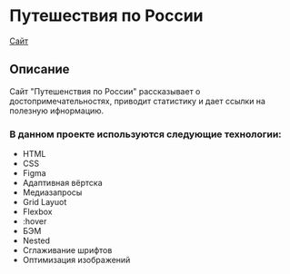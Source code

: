 # Путешествия по России
[Сайт](https://parfion.github.io/russian-travel/)

## Описание
Сайт "Путешенствия по России" рассказывает о достопримечательностях, приводит статистику и дает ссылки на полезную ифнормацию. 

### В данном проекте используются следующие технологии:
- HTML
- CSS
- Figma
- Адаптивная вёртска
- Медиазапросы
- Grid Layuot
- Flexbox
- :hover
- БЭМ
- Nested
- Сглаживание шрифтов
- Оптимизация изображений